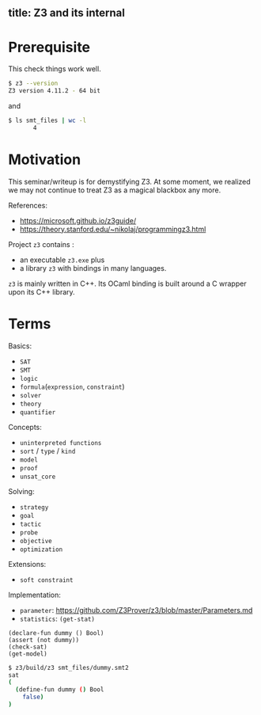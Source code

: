 title: Z3 and its internal
---


# Prerequisite

This check things work well.

```sh
$ z3 --version
Z3 version 4.11.2 - 64 bit
```

and 

```sh
$ ls smt_files | wc -l
       4
```

# Motivation

This seminar/writeup is for demystifying Z3. At some moment, we realized we may not continue to treat Z3 as a magical blackbox any more.

References:

- https://microsoft.github.io/z3guide/
- https://theory.stanford.edu/~nikolaj/programmingz3.html

Project `z3` contains :

- an executable `z3.exe` plus
- a library `z3` with bindings in many languages.
  
`z3` is mainly written in C++. Its OCaml binding is built around a C wrapper upon its C++ library.

# Terms

Basics:

- `SAT`
- `SMT`
- `logic`
- `formula`(`expression`, `constraint`)
- `solver`
- `theory`
- `quantifier`

Concepts:

- `uninterpreted functions`
- `sort` / `type` / `kind`
- `model`
- `proof`
- `unsat_core`

Solving:

- `strategy`
- `goal`
- `tactic`
- `probe`
- `objective`
- `optimization`

Extensions:

- `soft constraint`

Implementation:

- `parameter`: https://github.com/Z3Prover/z3/blob/master/Parameters.md
- `statistics`: `(get-stat)`



<!-- $MDX file=smt_files/dummy.smt2 -->
```smt2
(declare-fun dummy () Bool)
(assert (not dummy))
(check-sat)
(get-model)
```

```sh
$ z3/build/z3 smt_files/dummy.smt2
sat
(
  (define-fun dummy () Bool
    false)
)
```
